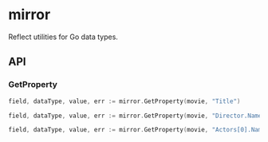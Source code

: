 # mirror

Reflect utilities for Go data types.

## API

### GetProperty

```go
field, dataType, value, err := mirror.GetProperty(movie, "Title")
```

```go
field, dataType, value, err := mirror.GetProperty(movie, "Director.Name")
```

```go
field, dataType, value, err := mirror.GetProperty(movie, "Actors[0].Name")
```